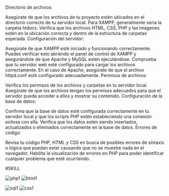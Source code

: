 Directorio de archivos:

Asegúrate de que los archivos de tu proyecto estén ubicados en el directorio correcto de tu servidor local. Para XAMPP, generalmente sería la carpeta htdocs.
Verifica que los archivos HTML, CSS, PHP y las imágenes estén en la ubicación correcta y dentro de la estructura de carpetas esperada.
Configuración del servidor:

Asegúrate de que XAMPP esté iniciado y funcionando correctamente. Puedes verificar esto abriendo el panel de control de XAMPP y asegurándote de que Apache y MySQL estén ejecutándose.
Comprueba que tu servidor web esté configurado para cargar los archivos correctamente. En el caso de Apache, asegúrate de que el archivo httpd.conf esté configurado adecuadamente.
Permisos de archivos:

Verifica los permisos de los archivos y carpetas en tu servidor local. Asegúrate de que los archivos tengan los permisos adecuados para que el servidor pueda acceder a ellos y mostrar su contenido.
Configuración de la base de datos:

Confirma que la base de datos esté configurada correctamente en tu servidor local y que los scripts PHP estén estableciendo una conexión exitosa con ella.
Verifica que los datos estén siendo insertados, actualizados o eliminados correctamente en la base de datos.
Errores de código:

Revisa tu código PHP, HTML y CSS en busca de posibles errores de sintaxis o lógica que puedan estar causando que no se muestre nada en el navegador.
Habilita la visualización de errores en PHP para poder identificar cualquier problema que esté ocurriendo.

#SKILL

![php1](https://github.com/Josed1804/CRUD_PHP/assets/122315167/6dedcd0b-5e94-4094-8509-bb03e5dec8e2)
![html1](https://github.com/Josed1804/CRUD_PHP/assets/122315167/f658c6d0-6622-47cf-af7b-f7078a43dc88)

![sql1](https://github.com/Josed1804/CRUD_PHP/assets/122315167/3dbae90c-f4b7-407f-9fd3-fbe22e59ec81)
![css1](https://github.com/Josed1804/CRUD_PHP/assets/122315167/bdb0daac-e66f-4b22-b0c5-253435cc6d56)




